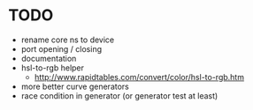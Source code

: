 # TODO

* rename core ns to device
* port opening / closing
* documentation
* hsl-to-rgb helper
  - http://www.rapidtables.com/convert/color/hsl-to-rgb.htm
* more better curve generators
* race condition in generator (or generator test at least)
